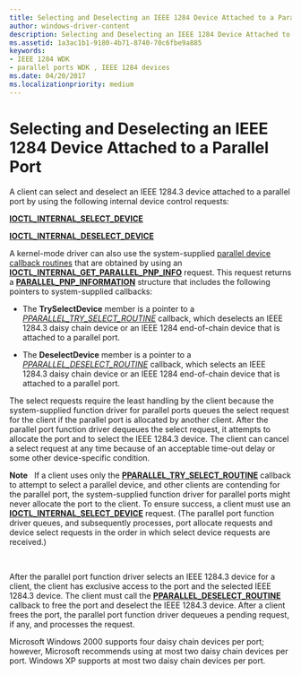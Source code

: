```yaml
---
title: Selecting and Deselecting an IEEE 1284 Device Attached to a Parallel Port
author: windows-driver-content
description: Selecting and Deselecting an IEEE 1284 Device Attached to a Parallel Port
ms.assetid: 1a3ac1b1-9180-4b71-8740-70c6fbe9a885
keywords:
- IEEE 1284 WDK
- parallel ports WDK , IEEE 1284 devices
ms.date: 04/20/2017
ms.localizationpriority: medium
---
```


# Selecting and Deselecting an IEEE 1284 Device Attached to a Parallel Port





A client can select and deselect an IEEE 1284.3 device attached to a parallel port by using the following internal device control requests:

[**IOCTL\_INTERNAL\_SELECT\_DEVICE**](https://msdn.microsoft.com/library/windows/hardware/ff544052)

[**IOCTL\_INTERNAL\_DESELECT\_DEVICE**](https://msdn.microsoft.com/library/windows/hardware/ff543987)

A kernel-mode driver can also use the system-supplied [parallel device callback routines](https://msdn.microsoft.com/library/windows/hardware/ff544275) that are obtained by using an [**IOCTL\_INTERNAL\_GET\_PARALLEL\_PNP\_INFO**](https://msdn.microsoft.com/library/windows/hardware/ff543997) request. This request returns a [**PARALLEL\_PNP\_INFORMATION**](https://msdn.microsoft.com/library/windows/hardware/ff544299) structure that includes the following pointers to system-supplied callbacks:

-   The **TrySelectDevice** member is a pointer to a [*PPARALLEL\_TRY\_SELECT\_ROUTINE*](https://msdn.microsoft.com/library/windows/hardware/ff544767) callback, which deselects an IEEE 1284.3 daisy chain device or an IEEE 1284 end-of-chain device that is attached to a parallel port.

-   The **DeselectDevice** member is a pointer to a [*PPARALLEL\_DESELECT\_ROUTINE*](https://msdn.microsoft.com/library/windows/hardware/ff544504) callback, which selects an IEEE 1284.3 daisy chain device or an IEEE 1284 end-of-chain device that is attached to a parallel port.

The select requests require the least handling by the client because the system-supplied function driver for parallel ports queues the select request for the client if the parallel port is allocated by another client. After the parallel port function driver dequeues the select request, it attempts to allocate the port and to select the IEEE 1284.3 device. The client can cancel a select request at any time because of an acceptable time-out delay or some other device-specific condition.

**Note**   If a client uses only the [**PPARALLEL\_TRY\_SELECT\_ROUTINE**](https://msdn.microsoft.com/library/windows/hardware/ff544767) callback to attempt to select a parallel device, and other clients are contending for the parallel port, the system-supplied function driver for parallel ports might never allocate the port to the client. To ensure success, a client must use an [**IOCTL\_INTERNAL\_SELECT\_DEVICE**](https://msdn.microsoft.com/library/windows/hardware/ff544052) request. (The parallel port function driver queues, and subsequently processes, port allocate requests and device select requests in the order in which select device requests are received.)

 

After the parallel port function driver selects an IEEE 1284.3 device for a client, the client has exclusive access to the port and the selected IEEE 1284.3 device. The client must call the [**PPARALLEL\_DESELECT\_ROUTINE**](https://msdn.microsoft.com/library/windows/hardware/ff544504) callback to free the port and deselect the IEEE 1284.3 device. After a client frees the port, the parallel port function driver dequeues a pending request, if any, and processes the request.

Microsoft Windows 2000 supports four daisy chain devices per port; however, Microsoft recommends using at most two daisy chain devices per port. Windows XP supports at most two daisy chain devices per port.

 

 




